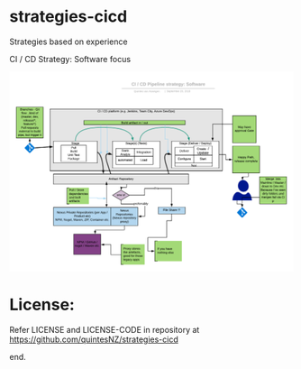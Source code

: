 # strategies-cicd
Strategies based on experience 

CI / CD Strategy: Software focus

![alt text](CICD_Strategy_Software_focus.png "CI / CD Strategy: Software focus")

# License:
Refer LICENSE and LICENSE-CODE in repository at https://github.com/quintesNZ/strategies-cicd

end.
